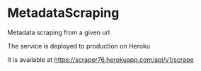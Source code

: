 # MetadataScraping
Metadata scraping from a given url

The service is deployed to production on Heroku

It is available at https://scraper76.herokuapp.com/api/v1/scrape

